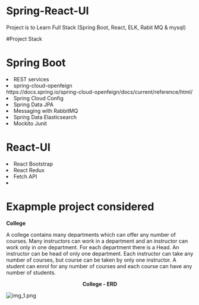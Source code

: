 # Spring-React-UI
Project is to Learn Full Stack (Spring Boot, React, ELK, Rabit MQ &amp; mysql)

#Project Stack
# Spring Boot
<li>REST services</li>
<li>spring-cloud-openfeign</li>https://docs.spring.io/spring-cloud-openfeign/docs/current/reference/html/
<li>Spring Cloud Config</li>
<li>Spring Data JPA</li>
<li>Messaging with RabbitMQ</li>
<li>Spring Data Elasticsearch</li>
<li>Mockito Junit</li>

# React-UI
<li>React Bootstrap</li>
<li>React Redux</li>
<li>Fetch API<li>

# Exapmple project considered 
<p><b> College </b></p> 
<p>A college contains many departments which can offer any number of courses. Many instructors can work in a department and an instructor can work only in one department. For each department there is a Head. An instructor can be head of only one department. Each instructor can take any number of courses, but course can be taken by only one instructor. A student can enrol for any number of courses and each course can have any number of students.</p>

<p><center><b>College - ERD</b></center></p>

![img_1.png](/Users/rm096939/opt-tools/ws/Samples/Spring-React-UI/ERD-College.webp)